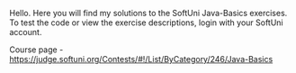 Hello.
Here you will find my solutions to the SoftUni Java-Basics exercises.
To test the code or view the exercise descriptions, login with your SoftUni account.

Course page - https://judge.softuni.org/Contests/#!/List/ByCategory/246/Java-Basics